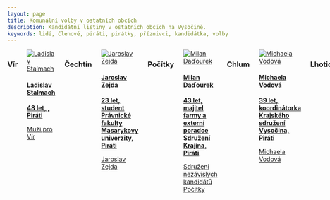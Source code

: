 ```yaml
---
layout: page
title: Komunální volby v ostatních obcích
description: Kandidátní listiny v ostatních obcích na Vysočině.
keywords: lidé, členové, piráti, pirátky, příznivci, kandidátka, volby
---
```


<div class="o-section">
<div class="row"> 
<div class="columns medium-12">          
        
<div class="o-section-header o-section-header--bordered">
<h3 class="o-section__heading t-h2-super">
            Vír
</h3>
</div>
<div class="c-program-candidates">
<div class="c-program-candidate-badge">
<a class="c-program-candidate-badge__body" 
            href="https://vysocina.pirati.cz/lide/ladislav-stalmach/">
<div class="c-program-candidate-badge__avatar">
<img 
            src="https://vysocina.pirati.cz/assets/21a3fc-e9ba48105d522514d8dc9108db262fc7629476fc9c08a26ab1a3038657afbc03.jpg" 
            alt="Ladislav Stalmach" 
class="c-program-candidate-badge__avatar-image">
</div>
<div class="c-program-candidate-badge__description">
<h4 class="c-program-candidate-badge__name"><span class="c-headline-anchor">
            Ladislav Stalmach
</span></h4>
<strong class="c-program-candidate-badge__profession">
            48 let, 
             , 
            Piráti
</strong>
<p class="c-program-candidate-badge__bio">
            Muži pro Vír</p>
</div>
</a>
</div>
</div>

<div class="o-section-header o-section-header--bordered">
<h3 class="o-section__heading t-h2-super">
            Čechtín
</h3>
</div>
<div class="c-program-candidates">
<div class="c-program-candidate-badge">
<a class="c-program-candidate-badge__body" 
            href="https://vysocina.pirati.cz/lide/jaroslav-zejda/">
<div class="c-program-candidate-badge__avatar">
<img 
            src="https://vysocina.pirati.cz/assets/dc52e9-147375b0545035f1f8b4ddbd6acc6652405ab206095b74af0bd843bcb6114fd6.jpg" 
            alt="Jaroslav Zejda" 
class="c-program-candidate-badge__avatar-image">
</div>
<div class="c-program-candidate-badge__description">
<h4 class="c-program-candidate-badge__name"><span class="c-headline-anchor">
            Jaroslav Zejda
</span></h4>
<strong class="c-program-candidate-badge__profession">
            23 let, 
            student Právnické fakulty Masarykovy univerzity, 
            Piráti
</strong>
<p class="c-program-candidate-badge__bio">
            Jaroslav Zejda</p>
</div>
</a>
</div>
</div>


<div class="o-section-header o-section-header--bordered">
<h3 class="o-section__heading t-h2-super">
            Počítky
</h3>
</div>
<div class="c-program-candidates">
<div class="c-program-candidate-badge">
<a class="c-program-candidate-badge__body" 
            href="https://vysocina.pirati.cz/lide/milan-dadourek/">
<div class="c-program-candidate-badge__avatar">
<img 
            src="https://vysocina.pirati.cz/assets/e27b5c-6be108c045d6fb038b08400044591ac2a6b8f127335737253dca0b539872862a.jpg" 
            alt="Milan Daďourek" 
class="c-program-candidate-badge__avatar-image">
</div>
<div class="c-program-candidate-badge__description">
<h4 class="c-program-candidate-badge__name"><span class="c-headline-anchor">
            Milan Daďourek
</span></h4>
<strong class="c-program-candidate-badge__profession">
            43 let, 
            majitel farmy a externí poradce Sdružení Krajina, 
            Piráti
</strong>
<p class="c-program-candidate-badge__bio">
            Sdružení nezávislých kandidátů Počítky</p>
</div>
</a>
</div>
</div>


<div class="o-section-header o-section-header--bordered">
<h3 class="o-section__heading t-h2-super">
            Chlum
</h3>
</div>
<div class="c-program-candidates">
<div class="c-program-candidate-badge">
<a class="c-program-candidate-badge__body" 
            href="https://vysocina.pirati.cz/lide/michaela-vodova/">
<div class="c-program-candidate-badge__avatar">
<img 
            src="https://vysocina.pirati.cz/assets/37043d-13a4beb53c449054d5669e7d6b4c8d31ffa3d5e60f874ff330f9fd601e6a80eb.jpg" 
            alt="Michaela Vodová" 
class="c-program-candidate-badge__avatar-image">
</div>
<div class="c-program-candidate-badge__description">
<h4 class="c-program-candidate-badge__name"><span class="c-headline-anchor">
            Michaela Vodová
</span></h4>
<strong class="c-program-candidate-badge__profession">
            39 let, 
            koordinátorka Krajského sdružení Vysočina, 
            Piráti
</strong>
<p class="c-program-candidate-badge__bio">
            Michaela Vodová</p>
</div>
</a>
</div>
</div>

<div class="o-section-header o-section-header--bordered">
<h3 class="o-section__heading t-h2-super">
            Lhotice
</h3>
</div>
<div class="c-program-candidates">
<div class="c-program-candidate-badge">
<a class="c-program-candidate-badge__body" 
            href="https://vysocina.pirati.cz/lide/lubos-fuks/">
<div class="c-program-candidate-badge__avatar">
<img 
            src="https://vysocina.pirati.cz/assets/b1df78-60eeaad00d924020964db51974f9bd7195336c0769bbb6750cb4ea5e788ba16c.jpg" 
            alt="Luboš Fuks" 
class="c-program-candidate-badge__avatar-image">
</div>
<div class="c-program-candidate-badge__description">
<h4 class="c-program-candidate-badge__name"><span class="c-headline-anchor">
            Luboš Fuks
</span></h4>
<strong class="c-program-candidate-badge__profession">
            28 let, 
            OSVČ zedník, 
            Piráti
</strong>
<p class="c-program-candidate-badge__bio">
            Luboš Fuks</p>
</div>
</a>
</div>
</div>

<div class="o-section-header o-section-header--bordered">
<h3 class="o-section__heading t-h2-super">
            Staré Bříště
</h3>
</div>
<div class="c-program-candidates">
<div class="c-program-candidate-badge">
<a class="c-program-candidate-badge__body" 
            href="https://vysocina.pirati.cz/lide/vaclav-honzl/">
<div class="c-program-candidate-badge__avatar">
<img 
            src="https://vysocina.pirati.cz/assets/1729bd-838f43304522eef2d8a6d867ca9dbf549d50c15ac507024203fc768e0f52422b.jpg" 
            alt="Václav Honzl" 
class="c-program-candidate-badge__avatar-image">
</div>
<div class="c-program-candidate-badge__description">
<h4 class="c-program-candidate-badge__name"><span class="c-headline-anchor">
            Václav Honzl
</span></h4>
<strong class="c-program-candidate-badge__profession">
            41 let, 
            Global Mobility manažer, 
            Piráti
</strong>
<p class="c-program-candidate-badge__bio">
            Václav Honzl</p>
</div>
</a>
</div>
</div>





</div>
